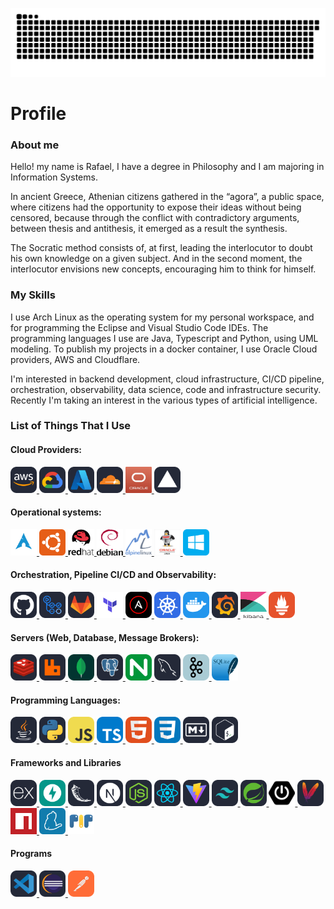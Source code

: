 

[![profile](https://raw.githubusercontent.com/ldodev/ldodev/main/assets/img/github-contribution-grid-snake.svg)]()

# Profile

### About me

Hello! my name is Rafael, I have a degree in Philosophy and I am majoring in Information Systems. 

In ancient Greece, Athenian citizens gathered in the “agora”, a public space, where citizens had the opportunity to expose their ideas without being censored, because through the conflict with contradictory arguments, between thesis and antithesis, it emerged as a result the synthesis. 

The Socratic method consists of, at first, leading the interlocutor to doubt his own knowledge on a given subject. And in the second moment, the interlocutor envisions new concepts, encouraging him to think for himself.

### My Skills

I use Arch Linux as the operating system for my personal workspace, and for programming the Eclipse and Visual Studio Code IDEs. The programming languages I use are Java, Typescript and Python, using UML modeling. To publish my projects in a docker container, I use Oracle Cloud providers, AWS and Cloudflare.

I'm interested in backend development, cloud infrastructure, CI/CD pipeline, orchestration, observability,  data science, code and infrastructure security. Recently I'm taking an interest in the various types of artificial intelligence.

### List of Things That I Use

#### Cloud Providers:
<a href="https://aws.amazon.com" target="_blank"><img src="https://raw.githubusercontent.com/ldodev/ldodev/main/assets/img/AWS-Dark.svg" height="42" width="42" title="AWS"/> <a/>
<a href="https://cloud.google.com" target="_blank"><img src="https://raw.githubusercontent.com/ldodev/ldodev/main/assets/img/GCP-Dark.svg" height="42" width="42" title="Google Cloud"/> <a/>
<a href="https://azure.microsoft.com" target="_blank"><img src="https://raw.githubusercontent.com/ldodev/ldodev/main/assets/img/Azure-Dark.svg" height="42" width="42" title="Azure"/> <a/>
<a href="https://www.cloudflare.com" target="_blank"><img src="https://raw.githubusercontent.com/ldodev/ldodev/main/assets/img/Cloudflare-Dark.svg" height="42" width="42" title="Cloudflare"/> <a/>
<a href="https://www.oracle.com/cloud" target="_blank"><img src="https://raw.githubusercontent.com/ldodev/ldodev/main/assets/img/oracle-cloud.png" height="42" width="42" title="Oracle Cloud"/> <a/>
<a href="https://www.vercel.com" target="_blank"><img src="https://raw.githubusercontent.com/ldodev/ldodev/main/assets/img/Vercel-Dark.svg" height="42" width="42" title="Vercel"/> <a/>


#### Operational systems:
<a href="https://archlinux.org" target="_blank"><img src="https://raw.githubusercontent.com/ldodev/ldodev/main/assets/img/arch-linux.svg" width="42" height="42" title="Arch Linux"/> <a/>
<a href="https://ubuntu.com" target="_blank"><img src="https://raw.githubusercontent.com/ldodev/ldodev/main/assets/img/ubuntu.svg" width="42" height="42" title="Ubuntu Linux"/> <a/>
<a href="https://www.redhat.com" target="_blank"><img src="https://raw.githubusercontent.com/ldodev/ldodev/main/assets/img/redhat.svg" width="42" height="42" title="Red Hat Linux"/> <a/>
<a href="https://www.debian.org" target="_blank"><img src="https://raw.githubusercontent.com/ldodev/ldodev/main/assets/img/debian.svg" width="42" height="42" title="Debian Linux"/> <a/>
<a href="https://www.alpinelinux.org" target="_blank"><img src="https://raw.githubusercontent.com/ldodev/ldodev/main/assets/img/alpine.png" width="42" height="42" title="Alpine Linux"/> <a/>
<a href="https://www.oracle.com/br/linux" target="_blank"><img src="https://raw.githubusercontent.com/ldodev/ldodev/main/assets/img/oracle-linux.jpeg" width="42" height="42" title="Oracle Linux"/> <a/>
<a href="https://www.microsoft.com/pt-br/software-download/windows11" target="_blank"><img src="https://raw.githubusercontent.com/ldodev/ldodev/main/assets/img/windows.svg" width="42" height="42" title="Windows 11"/> <a/>

#### Orchestration, Pipeline CI/CD and Observability:
<a href="https://www" target="_blank"><img src="https://raw.githubusercontent.com/ldodev/ldodev/main/assets/img/Github-Dark.svg" width="42" height="42" title="Github"/> <a/>
<a href="https://www" target="_blank"><img src="https://raw.githubusercontent.com/ldodev/ldodev/main/assets/img/GithubActions-Dark.svg" width="42" height="42" title="Github Actions"/> <a/>
<a href="https://www.gitlab.com" target="_blank"><img src="https://raw.githubusercontent.com/ldodev/ldodev/main/assets/img/GitLab-Dark.svg" width="42" height="42" title="Gitlab CI/CD"/> <a/>
<a href="https://www" target="_blank"><img src="https://raw.githubusercontent.com/ldodev/ldodev/main/assets/img/terraform.svg" width="42" height="42" title="Terraform"/> <a/>
<a href="https://www" target="_blank"><img src="https://raw.githubusercontent.com/ldodev/ldodev/main/assets/img/Ansible.svg" width="42" height="42" title="Ansible"/> <a/>
<a href="https://www" target="_blank"><img src="https://raw.githubusercontent.com/ldodev/ldodev/main/assets/img/Kubernetes.svg" width="42" height="42" title="Kubernetes"/> <a/>
<a href="https://www" target="_blank"><img src="https://raw.githubusercontent.com/ldodev/ldodev/main/assets/img/Docker.svg" width="42" height="42" title="Docker"/> <a/>
<a href="https://www" target="_blank"><img src="https://raw.githubusercontent.com/ldodev/ldodev/main/assets/img/Grafana-Dark.svg" width="42" height="42" title="Grafana"/> <a/>
<a href="https://www" target="_blank"><img src="https://raw.githubusercontent.com/ldodev/ldodev/main/assets/img/kibana.svg" width="42" height="42" title="Kibana"/> <a/>
<a href="https://www" target="_blank"><img src="https://raw.githubusercontent.com/ldodev/ldodev/main/assets/img/Prometheus.svg" width="42" height="42" title="Prometheus"/> <a/>

#### Servers (Web, Database, Message Brokers):
<a href="https://www" target="_blank"><img src="https://raw.githubusercontent.com/ldodev/ldodev/main/assets/img/Redis-Dark.svg" width="42" height="42" title="Redis"/> <a/>
<a href="https://www" target="_blank"><img src="https://raw.githubusercontent.com/ldodev/ldodev/main/assets/img/RabbitMQ-Dark.svg" width="42" height="42" title="RabbitMQ"/> <a/>
<a href="https://www" target="_blank"><img src="https://raw.githubusercontent.com/ldodev/ldodev/main/assets/img/MongoDB.svg" width="42" height="42" title="MongoDB"/> <a/>
<a href="https://www" target="_blank"><img src="https://raw.githubusercontent.com/ldodev/ldodev/main/assets/img/PostgreSQL-Dark.svg" width="42" height="42" title="PostgreSQL"/> <a/>
<a href="https://www" target="_blank"><img src="https://raw.githubusercontent.com/ldodev/ldodev/main/assets/img/Nginx.svg" width="42" height="42" title="Nginx"/> <a/>
<a href="https://www" target="_blank"><img src="https://raw.githubusercontent.com/ldodev/ldodev/main/assets/img/MySQL-Dark.svg" width="42" height="42" title="MySQL"/> <a/>
<a href="https://www" target="_blank"><img src="https://raw.githubusercontent.com/ldodev/ldodev/main/assets/img/Kafka.svg" width="42" height="42" title="Kafka"/> <a/>
<a href="https://www" target="_blank"><img src="https://raw.githubusercontent.com/ldodev/ldodev/main/assets/img/SQLite.svg" width="42" height="42" title="SQLite"/> <a/>

#### Programming Languages:
<a href="https://www" target="_blank"><img src="https://raw.githubusercontent.com/ldodev/ldodev/main/assets/img/Java-Dark.svg" width="42" height="42" title="Java"/> <a/>
<a href="https://www" target="_blank"><img src="https://raw.githubusercontent.com/ldodev/ldodev/main/assets/img/Python-Dark.svg" width="42" height="42" title="Python"/> <a/>
<a href="https://www" target="_blank"><img src="https://raw.githubusercontent.com/ldodev/ldodev/main/assets/img/JavaScript.svg" width="42" height="42" title="JavaScript"/> <a/>
<a href="https://www" target="_blank"><img src="https://raw.githubusercontent.com/ldodev/ldodev/main/assets/img/TypeScript.svg" width="42" height="42" title="TypeScript"/> <a/>
<a href="https://www" target="_blank"><img src="https://raw.githubusercontent.com/ldodev/ldodev/main/assets/img/HTML.svg" width="42" height="42" title="HTML"/> <a/>
<a href="https://www" target="_blank"><img src="https://raw.githubusercontent.com/ldodev/ldodev/main/assets/img/CSS.svg" width="42" height="42" title="CSS"/> <a/>
<a href="https://www" target="_blank"><img src="https://raw.githubusercontent.com/ldodev/ldodev/main/assets/img/Markdown-Dark.svg" width="42" height="42" title="Markdown"/> <a/>
<a href="https://www" target="_blank"><img src="https://raw.githubusercontent.com/ldodev/ldodev/main/assets/img/Bash-Dark.svg" width="42" height="42" title="Bash"/> <a/>


#### Frameworks and Libraries
<a href="https://www" target="_blank"><img src="https://raw.githubusercontent.com/ldodev/ldodev/main/assets/img/ExpressJS-Dark.svg" width="42" height="42" title="ExpressJS"/> <a/>
<a href="https://www" target="_blank"><img src="https://raw.githubusercontent.com/ldodev/ldodev/main/assets/img/FastAPI.svg" width="42" height="42" title="FastAPI"/> <a/>
<a href="https://www" target="_blank"><img src="https://raw.githubusercontent.com/ldodev/ldodev/main/assets/img/Flask-Dark.svg" width="42" height="42" title="Flask"/> <a/>
<a href="https://www" target="_blank"><img src="https://raw.githubusercontent.com/ldodev/ldodev/main/assets/img/NextJS-Dark.svg" width="42" height="42" title="NextJS"/> <a/>
<a href="https://www" target="_blank"><img src="https://raw.githubusercontent.com/ldodev/ldodev/main/assets/img/NodeJS-Dark.svg" width="42" height="42" title="NodeJS"/> <a/>
<a href="https://www" target="_blank"><img src="https://raw.githubusercontent.com/ldodev/ldodev/main/assets/img/React-Dark.svg" width="42" height="42" title="ReactJS"/> <a/>
<a href="https://www" target="_blank"><img src="https://raw.githubusercontent.com/ldodev/ldodev/main/assets/img/Vite-Dark.svg" width="42" height="42" title="ViteJS"/> <a/>
<a href="https://www" target="_blank"><img src="https://raw.githubusercontent.com/ldodev/ldodev/main/assets/img/TailwindCSS-Dark.svg" width="42" height="42" title="TailwindCSS"/> <a/>
<a href="https://www" target="_blank"><img src="https://raw.githubusercontent.com/ldodev/ldodev/main/assets/img/Spring-Dark.svg" width="42" height="42" title="Spring"/> <a/>
<a href="https://www" target="_blank"><img src="https://raw.githubusercontent.com/ldodev/ldodev/main/assets/img/springboot.svg" width="42" height="42" title="Spring Boot"/> <a/>
<a href="https://www" target="_blank"><img src="https://raw.githubusercontent.com/ldodev/ldodev/main/assets/img/Maven-Dark.svg" width="42" height="42" title="Maven"/> <a/>
<a href="https://www" target="_blank"><img src="https://raw.githubusercontent.com/ldodev/ldodev/main/assets/img/npm.svg" width="42" height="42" title="NPM"/> <a/>
<a href="https://www" target="_blank"><img src="https://raw.githubusercontent.com/ldodev/ldodev/main/assets/img/yarn.svg" width="42" height="42" title="Yarn"/> <a/>
<a href="https://www" target="_blank"><img src="https://raw.githubusercontent.com/ldodev/ldodev/main/assets/img/pip.svg" width="42" height="42" title="PIP"/> <a/>

#### Programs
<a href="https://www" target="_blank"><img src="https://raw.githubusercontent.com/ldodev/ldodev/main/assets/img/VSCode-Dark.svg" width="42" height="42" title="Visual Studio Code"/> <a/>
<a href="https://www" target="_blank"><img src="https://raw.githubusercontent.com/ldodev/ldodev/main/assets/img/Eclipse-Dark.svg" width="42" height="42" title="Eclipse Java"/> <a/>
<a href="https://www" target="_blank"><img src="https://raw.githubusercontent.com/ldodev/ldodev/main/assets/img/Postman.svg" width="42" height="42" title="Postman"/> <a/>




